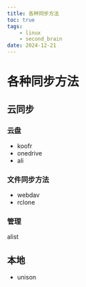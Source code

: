 ```yaml
---
title: 各种同步方法
toc: true
tags:
    - linux
    - second_brain
date: 2024-12-21
---
```


# 各种同步方法

## 云同步

### 云盘

- koofr
- onedrive
- ali

### 文件同步方法

- webdav
- rclone

### 管理

alist

## 本地

- unison
